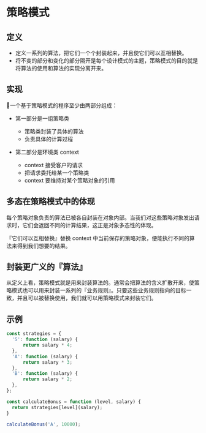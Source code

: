 # 策略模式

## 定义

* 定义一系列的算法，把它们一个个封装起来，并且使它们可以互相替换。
* 将不变的部分和变化的部分隔开是每个设计模式的主题，策略模式的目的就是将算法的使用和算法的实现分离开来。

## 实现

一个基于策略模式的程序至少由两部分组成：

* 第一部分是一组策略类
  * 策略类封装了具体的算法
  * 负责具体的计算过程

* 第二部分是环境类 context
  * context 接受客户的请求
  * 把请求委托给某一个策略类
  * context 要维持对某个策略对象的引用

## 多态在策略模式中的体现

每个策略对象负责的算法已被各自封装在对象内部。当我们对这些策略对象发出请求时，它们会返回不同的计算结果，这正是对象多态性的体现。

『它们可以互相替换』替换 context 中当前保存的策略对象，便能执行不同的算法来得到我们想要的结果。

## 封装更广义的『算法』

从定义上看，策略模式就是用来封装算法的。通常会把算法的含义扩散开来，使策略模式也可以用来封装一系列的『业务规则』。只要这些业务规则指向的目标一致，并且可以被替换使用，我们就可以用策略模式来封装它们。

## 示例

```javascript
const strategies = {
  'S': function (salary) {
      return salary * 4;
  },
  'A': function (salary) {
      return salary * 3;
  },
  'B': function (salary) {
      return salary * 2;
  },
};

const calculateBonus = function (level, salary) {
  return strategies[level](salary);
}

calculateBonus('A', 10000);
```
